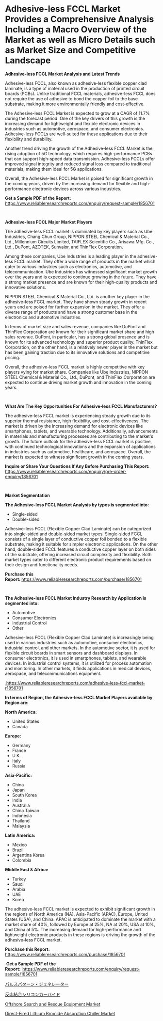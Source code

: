 <p><h1>Adhesive-less FCCL Market Provides a Comprehensive Analysis Including a Macro Overview of the Market as well as Micro Details such as Market Size and Competitive Landscape</h1></p><p><strong>Adhesive-less FCCL Market Analysis and Latest Trends</strong></p>
<p><p>Adhesive-less FCCL, also known as adhesive-less flexible copper clad laminate, is a type of material used in the production of printed circuit boards (PCBs). Unlike traditional FCCL materials, adhesive-less FCCL does not require the use of adhesive to bond the copper foil to the base substrate, making it more environmentally friendly and cost-effective.</p><p>The Adhesive-less FCCL Market is expected to grow at a CAGR of 11.7% during the forecast period. One of the key drivers of this growth is the increasing demand for lightweight and flexible electronic devices in industries such as automotive, aerospace, and consumer electronics. Adhesive-less FCCLs are well-suited for these applications due to their flexibility and durability.</p><p>Another trend driving the growth of the Adhesive-less FCCL Market is the rising adoption of 5G technology, which requires high-performance PCBs that can support high-speed data transmission. Adhesive-less FCCLs offer improved signal integrity and reduced signal loss compared to traditional materials, making them ideal for 5G applications.</p><p>Overall, the Adhesive-less FCCL Market is poised for significant growth in the coming years, driven by the increasing demand for flexible and high-performance electronic devices across various industries.</p></p>
<p><strong>Get a Sample PDF of the Report:&nbsp;</strong> <a href="https://www.reliableresearchreports.com/enquiry/request-sample/1856701">https://www.reliableresearchreports.com/enquiry/request-sample/1856701</a></p>
<p>&nbsp;</p>
<p><strong>Adhesive-less FCCL Major Market Players</strong></p>
<p><p>The adhesive-less FCCL market is dominated by key players such as Ube Industries, Chang Chun Group, NIPPON STEEL Chemical & Material Co., Ltd., Millennium Circuits Limited, TAIFLEX Scientific Co., Arisawa Mfg. Co., Ltd., DuPont, AZOTEK, Sunvalor, and ThinFlex Corporation.</p><p>Among these companies, Ube Industries is a leading player in the adhesive-less FCCL market. They offer a wide range of products in the market which cater to various industries such as electronics, automotive, and telecommunication. Ube Industries has witnessed significant market growth over the years and is expected to continue growing in the future. They have a strong market presence and are known for their high-quality products and innovative solutions.</p><p>NIPPON STEEL Chemical & Material Co., Ltd. is another key player in the adhesive-less FCCL market. They have shown steady growth in recent years and are poised for further expansion in the market. They offer a diverse range of products and have a strong customer base in the electronics and automotive industries.</p><p>In terms of market size and sales revenue, companies like DuPont and ThinFlex Corporation are known for their significant market share and high sales revenue. DuPont, in particular, has a strong global presence and is known for its advanced technology and superior product quality. ThinFlex Corporation, on the other hand, is a relatively newer player in the market but has been gaining traction due to its innovative solutions and competitive pricing.</p><p>Overall, the adhesive-less FCCL market is highly competitive with key players vying for market share. Companies like Ube Industries, NIPPON STEEL Chemical & Material Co., Ltd., DuPont, and ThinFlex Corporation are expected to continue driving market growth and innovation in the coming years.</p></p>
<p>&nbsp;</p>
<p><strong>What Are The Key Opportunities For Adhesive-less FCCL Manufacturers?</strong></p>
<p><p>The adhesive-less FCCL market is experiencing steady growth due to its superior thermal resistance, high flexibility, and cost-effectiveness. The market is driven by the increasing demand for electronic devices like smartphones, tablets, and wearable technology. Additionally, advancements in materials and manufacturing processes are contributing to the market's growth. The future outlook for the adhesive-less FCCL market is positive, with continued technological innovations and the expansion of applications in industries such as automotive, healthcare, and aerospace. Overall, the market is expected to witness significant growth in the coming years.</p></p>
<p><strong>Inquire or Share Your Questions If Any Before Purchasing This Report:</strong> <a href="https://www.reliableresearchreports.com/enquiry/pre-order-enquiry/1856701">https://www.reliableresearchreports.com/enquiry/pre-order-enquiry/1856701</a></p>
<p>&nbsp;</p>
<p><strong>Market Segmentation</strong></p>
<p><strong>The Adhesive-less FCCL Market Analysis by types is segmented into:</strong></p>
<p><ul><li>Single-sided</li><li>Double-sided</li></ul></p>
<p><p>Adhesive-less FCCL (Flexible Copper Clad Laminate) can be categorized into single-sided and double-sided market types. Single-sided FCCL consists of a single layer of conductive copper foil bonded to a flexible substrate, making it suitable for simpler electronic applications. On the other hand, double-sided FCCL features a conductive copper layer on both sides of the substrate, offering increased circuit complexity and flexibility. Both market types cater to different electronic product requirements based on their design and functionality needs.</p></p>
<p><strong>Purchase this Report:&nbsp;</strong><a href="https://www.reliableresearchreports.com/purchase/1856701">https://www.reliableresearchreports.com/purchase/1856701</a></p>
<p>&nbsp;</p>
<p><strong>The Adhesive-less FCCL Market Industry Research by Application is segmented into:</strong></p>
<p><ul><li>Automotive</li><li>Consumer Electronics</li><li>Industrial Control</li><li>Other</li></ul></p>
<p><p>Adhesive-less FCCL (Flexible Copper Clad Laminate) is increasingly being used in various industries such as automotive, consumer electronics, industrial control, and other markets. In the automotive sector, it is used for flexible circuit boards in smart sensors and dashboard displays. In consumer electronics, it is used in smartphones, tablets, and wearable devices. In industrial control systems, it is utilized for process automation and monitoring. In other markets, it finds applications in medical devices, aerospace, and telecommunications equipment.</p></p>
<p><a href="https://www.reliableresearchreports.com/adhesive-less-fccl-market-r1856701">&nbsp;https://www.reliableresearchreports.com/adhesive-less-fccl-market-r1856701</a></p>
<p><strong>In terms of Region, the Adhesive-less FCCL Market Players available by Region are:</strong></p>
<p>
    <p> <strong> North America: </strong>
        <ul>
            <li>United States</li>
            <li>Canada</li>
        </ul>
        </p> 
    <p> <strong> Europe: </strong>
        <ul>
            <li>Germany</li>
            <li>France</li>
            <li>U.K.</li>
            <li>Italy</li>
            <li>Russia</li>
        </ul>
        </p> 
    <p> <strong> Asia-Pacific: </strong>
        <ul>
            <li>China</li>
            <li>Japan</li>
            <li>South Korea</li>
            <li>India</li>
            <li>Australia</li>
            <li>China Taiwan</li>
            <li>Indonesia</li>
            <li>Thailand</li>
            <li>Malaysia</li>
        </ul>
        </p> 
    <p> <strong> Latin America: </strong>
        <ul>
            <li>Mexico</li>
            <li>Brazil</li>
            <li>Argentina Korea</li>
            <li>Colombia</li>
        </ul>
        </p> 
    <p> <strong> Middle East & Africa: </strong>
        <ul>
            <li>Turkey</li>
            <li>Saudi</li>
            <li>Arabia</li>
            <li>UAE</li>
            <li>Korea</li>
        </ul>
    </p>
    </p>
<p><p>The adhesive-less FCCL market is expected to exhibit significant growth in the regions of North America (NA), Asia-Pacific (APAC), Europe, United States (USA), and China. APAC is anticipated to dominate the market with a market share of 40%, followed by Europe at 25%, NA at 20%, USA at 10%, and China at 5%. The increasing demand for high-performance and lightweight electronic products in these regions is driving the growth of the adhesive-less FCCL market.</p></p>
<p><strong>Purchase this Report: </strong><a href="https://www.reliableresearchreports.com/purchase/1856701">https://www.reliableresearchreports.com/purchase/1856701</a></p>
<p>&nbsp;<strong>Get a Sample PDF of the Report:&nbsp;&nbsp;</strong><a href="https://www.reliableresearchreports.com/enquiry/request-sample/1856701">https://www.reliableresearchreports.com/enquiry/request-sample/1856701</a></p>
<p><strong></strong></p>
<p><p><a href="https://github.com/AaronVargas43/Market-Research-Report-List-1/blob/main/121640265303.md">パルスパターン・ジェネレーター</a></p><p><a href="https://github.com/Fatimaklein1/Market-Research-Report-List-1/blob/main/388718465302.md">反応結合シリコンカーバイド</a></p><p><a href="https://www.linkedin.com/pulse/offshore-search-rescue-equipment-market-key-successful-business-gh3xe">Offshore Search and Rescue Equipment Market</a></p><p><a href="https://www.linkedin.com/pulse/direct-fired-lithium-bromide-absorption-chiller-market-jnace">Direct-Fired Lithium Bromide Absorption Chiller Market</a></p></p>